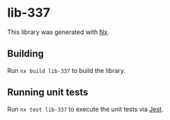 # lib-337

This library was generated with [Nx](https://nx.dev).

## Building

Run `nx build lib-337` to build the library.

## Running unit tests

Run `nx test lib-337` to execute the unit tests via [Jest](https://jestjs.io).
